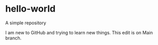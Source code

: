 # hello-world
A simple repository 

I am new to GitHub and trying to learn new things. 
This edit is on Main branch. 
